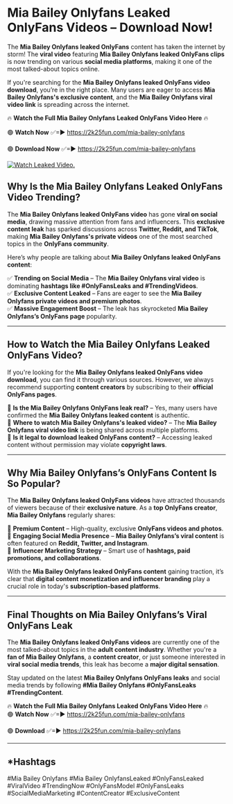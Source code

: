 # Mia Bailey Onlyfans Leaked OnlyFans Videos – Download Now!

The **Mia Bailey Onlyfans leaked OnlyFans** content has taken the internet by storm! The **viral video** featuring **Mia Bailey Onlyfans leaked OnlyFans clips** is now trending on various **social media platforms**, making it one of the most talked-about topics online.  

If you're searching for the **Mia Bailey Onlyfans leaked OnlyFans video download**, you’re in the right place. Many users are eager to access **Mia Bailey Onlyfans's exclusive content**, and the **Mia Bailey Onlyfans viral video link** is spreading across the internet.  

🔥 **Watch the Full Mia Bailey Onlyfans Leaked OnlyFans Video Here** 🔥  

🟢 **Watch Now** ✅=► https://2k25fun.com/mia-bailey-onlyfans

🟢 **Download Now** ✅=► https://2k25fun.com/mia-bailey-onlyfans

[![Watch Leaked Video.](https://miro.medium.com/v2/resize:fit:828/format:webp/1*cilzJN44JGOrTw9NJCrNHA.gif "Watch Leaked Video")](https://2k25fun.com/mia-bailey-onlyfans)

## **Why Is the Mia Bailey Onlyfans Leaked OnlyFans Video Trending?**  

The **Mia Bailey Onlyfans leaked OnlyFans video** has gone **viral on social media**, drawing massive attention from fans and influencers. This **exclusive content leak** has sparked discussions across **Twitter, Reddit, and TikTok**, making **Mia Bailey Onlyfans's private videos** one of the most searched topics in the **OnlyFans community**.  

Here’s why people are talking about **Mia Bailey Onlyfans leaked OnlyFans content**:  

✅ **Trending on Social Media** – The **Mia Bailey Onlyfans viral video** is dominating **hashtags like #OnlyFansLeaks and #TrendingVideos**.  
✅ **Exclusive Content Leaked** – Fans are eager to see the **Mia Bailey Onlyfans private videos and premium photos**.  
✅ **Massive Engagement Boost** – The leak has skyrocketed **Mia Bailey Onlyfans’s OnlyFans page** popularity.  

---

## **How to Watch the Mia Bailey Onlyfans Leaked OnlyFans Video?**  

If you're looking for the **Mia Bailey Onlyfans leaked OnlyFans video download**, you can find it through various sources. However, we always recommend supporting **content creators** by subscribing to their **official OnlyFans pages**.  

🔹 **Is the Mia Bailey Onlyfans OnlyFans leak real?** – Yes, many users have confirmed the **Mia Bailey Onlyfans leaked content** is authentic.  
🔹 **Where to watch Mia Bailey Onlyfans's leaked video?** – The **Mia Bailey Onlyfans viral video link** is being shared across multiple platforms.  
🔹 **Is it legal to download leaked OnlyFans content?** – Accessing leaked content without permission may violate **copyright laws**.  

---

## **Why Mia Bailey Onlyfans’s OnlyFans Content Is So Popular?**  

The **Mia Bailey Onlyfans leaked OnlyFans videos** have attracted thousands of viewers because of their **exclusive nature**. As a **top OnlyFans creator**, **Mia Bailey Onlyfans** regularly shares:  

📌 **Premium Content** – High-quality, exclusive **OnlyFans videos and photos**.  
📌 **Engaging Social Media Presence** – **Mia Bailey Onlyfans’s viral content** is often featured on **Reddit, Twitter, and Instagram**.  
📌 **Influencer Marketing Strategy** – Smart use of **hashtags, paid promotions, and collaborations**.  

With the **Mia Bailey Onlyfans leaked OnlyFans content** gaining traction, it’s clear that **digital content monetization and influencer branding** play a crucial role in today's **subscription-based platforms**.  

---

## **Final Thoughts on Mia Bailey Onlyfans’s Viral OnlyFans Leak**  

The **Mia Bailey Onlyfans leaked OnlyFans videos** are currently one of the most talked-about topics in the **adult content industry**. Whether you're a **fan of Mia Bailey Onlyfans**, a **content creator**, or just someone interested in **viral social media trends**, this leak has become a **major digital sensation**.  

Stay updated on the latest **Mia Bailey Onlyfans OnlyFans leaks** and social media trends by following **#Mia Bailey Onlyfans #OnlyFansLeaks #TrendingContent**.  

🔥 **Watch the Full Mia Bailey Onlyfans Leaked OnlyFans Video Here** 🔥  
🟢 **Watch Now** ✅=► https://2k25fun.com/mia-bailey-onlyfans

🟢 **Download** ✅=► https://2k25fun.com/mia-bailey-onlyfans

---

## *Hashtags
#Mia Bailey Onlyfans #Mia Bailey OnlyfansLeaked #OnlyFansLeaked #ViralVideo #TrendingNow #OnlyFansModel #OnlyFansLeaks #SocialMediaMarketing #ContentCreator #ExclusiveContent  